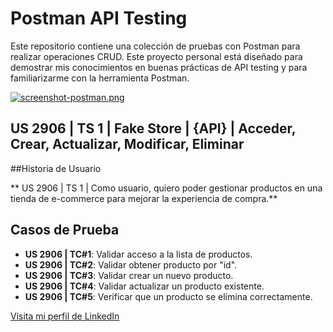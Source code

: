 # Postman API Testing

Este repositorio contiene una colección de pruebas con Postman para realizar operaciones CRUD. Este proyecto personal está diseñado para demostrar mis conocimientos en buenas prácticas de API testing y para familiarizarme con la herramienta Postman.

[![screenshot-postman.png](https://i.postimg.cc/rwdpcWPq/screenshot-postman.png)](https://postimg.cc/mPs4yc4n)

## US 2906 | TS 1 | Fake Store | {API} | Acceder, Crear, Actualizar, Modificar, Eliminar

##Historia de Usuario

**  US  2906 | TS 1 | Como usuario, quiero poder gestionar productos en una tienda de e-commerce para mejorar la experiencia de compra.**  

## Casos de Prueba
- **US 2906 | TC#1**: Validar acceso a la lista de productos.
- **US 2906 | TC#2**: Validar obtener producto por "id".
- **US 2906 | TC#3**: Validar crear un nuevo producto.
- **US 2906 | TC#4**: Validar actualizar un producto existente.
- **US 2906 | TC#5**: Verificar que un producto se elimina correctamente.

[Visita mi perfil de LinkedIn](https://www.linkedin.com/in/leandro-guiza-cortes-579b612ab/)
